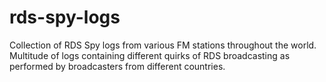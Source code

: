 # rds-spy-logs
Collection of RDS Spy logs from various FM stations throughout the world. Multitude of logs containing different quirks of RDS broadcasting as performed by broadcasters from different countries.
